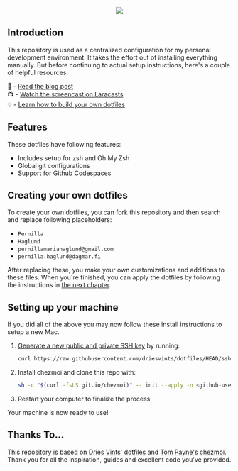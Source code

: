 <p align="center"><img src="art/banner-2x.png"></p>

## Introduction

This repository is used as a centralized configuration for my personal development environment. It takes the effort out of installing everything manually. But before continuing to actual setup instructions, here's a couple of helpful resources:

📖 - [Read the blog post](https://driesvints.com/blog/getting-started-with-dotfiles)  
📺 - [Watch the screencast on Laracasts](https://laracasts.com/series/guest-spotlight/episodes/1)  
💡 - [Learn how to build your own dotfiles](https://github.com/driesvints/dotfiles#your-own-dotfiles)  

## Features

These dotfiles have following features:
* Includes setup for zsh and Oh My Zsh
* Global git configurations
* Support for Github Codespaces


## Creating your own dotfiles

To create your own dotfiles, you can fork this repository and then search and replace following placeholders:

* `Pernilla`
* `Haglund`
* `pernillamariahaglund@gmail.com`
* `pernilla.haglund@dagmar.fi`

After replacing these, you make your own customizations and additions to these files. When you´re finished, you can apply the dotfiles by following the instructions in [the next chapter](#setting-up-your-machine).

## Setting up your machine

If you did all of the above you may now follow these install instructions to setup a new Mac.

1. [Generate a new public and private SSH key](https://docs.github.com/en/github/authenticating-to-github/generating-a-new-ssh-key-and-adding-it-to-the-ssh-agent) by running:

   ```zsh
   curl https://raw.githubusercontent.com/driesvints/dotfiles/HEAD/ssh.sh | sh -s "<your-email-address>"
   ```

2. Install chezmoi and clone this repo with:

    ```zsh
    sh -c "$(curl -fsLS git.io/chezmoi)" -- init --apply -n <github-username>
    ```

3. Restart your computer to finalize the process

Your machine is now ready to use!

## Thanks To...

This repository is based on [Dries Vints' dotfiles](https://github.com/driesvints/dotfiles) and [Tom Payne's chezmoi](https://github.com/twpayne/chezmoi). Thank you for all the inspiration, guides and excellent code you've provided.

